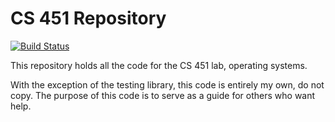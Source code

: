 # CS 451 Repository

[![Build Status](http://home.tytan.rocks:8080/buildStatus/icon?job=Cory-Repos%2FCS-451%2Fmaster)](http://home.tytan.rocks:8080/job/Cory-Repos/job/CS-451/job/master/)

This repository holds all the code for the CS 451 lab, operating systems.

With the exception of the testing library, this code is entirely my own, do not copy. The purpose of this code is to serve as a guide for others who want help.


